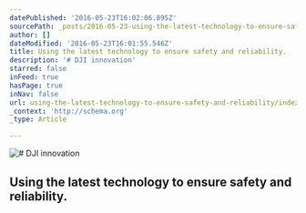 ```yaml
---
datePublished: '2016-05-23T16:02:06.895Z'
sourcePath: _posts/2016-05-23-using-the-latest-technology-to-ensure-safety-and-reliability.md
author: []
dateModified: '2016-05-23T16:01:55.546Z'
title: Using the latest technology to ensure safety and reliability.
description: '# DJI innovation'
starred: false
inFeed: true
hasPage: true
inNav: false
url: using-the-latest-technology-to-ensure-safety-and-reliability/index.html
_context: 'http://schema.org'
_type: Article

---
```

![# DJI innovation](https://s3-us-west-2.amazonaws.com/the-grid-img/p/369657c491a6d15b67ae000edce06f448cda425a.jpg)

## Using the latest technology to ensure safety and reliability.